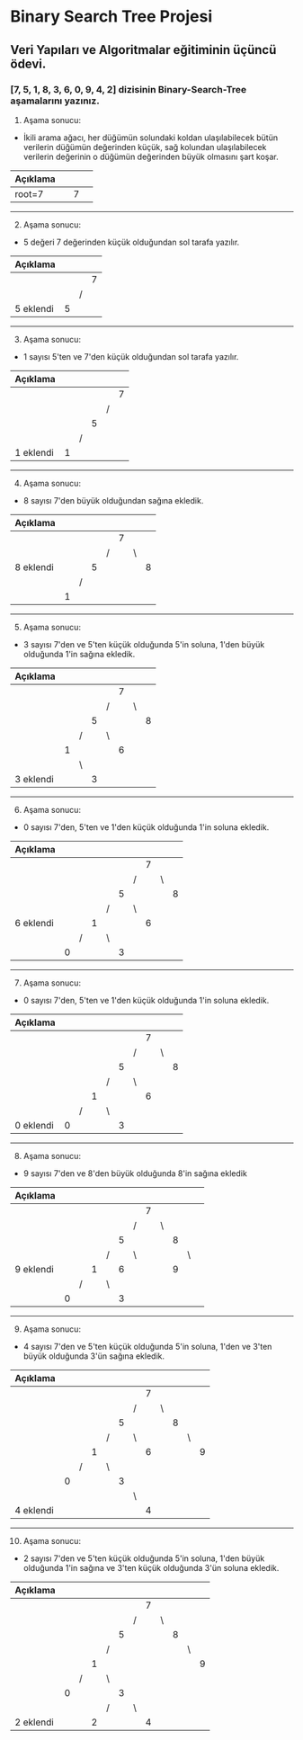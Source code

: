# Binary Search Tree Projesi
## Veri Yapıları ve Algoritmalar eğitiminin üçüncü ödevi.

### [7, 5, 1, 8, 3, 6, 0, 9, 4, 2] dizisinin Binary-Search-Tree aşamalarını yazınız.

1. Aşama sonucu: 

- İkili arama ağacı, her düğümün solundaki koldan ulaşılabilecek bütün verilerin düğümün değerinden küçük, sağ kolundan ulaşılabilecek verilerin değerinin o düğümün değerinden büyük olmasını şart koşar.

|Açıklama   |   |   |   |
|---|---|---|---|
|root=7     |   |7  |  |
---
2. Aşama sonucu:

- 5 değeri 7 değerinden küçük olduğundan sol tarafa yazılır.

|Açıklama   |   |   |   |
|---|---|---|---|
|   |   |   |7  |
|   |   | /  |   |
|5 eklendi  | 5  |   |   |
---
3. Aşama sonucu:

- 1 sayısı 5'ten ve 7'den küçük olduğundan sol tarafa yazılır.

|Açıklama   |   |   |   |   |   |
|---|---|---|---|---|---|
|   |   |   |   |   | 7  |
|   |   |   |   | /  |   |
|   |   |   | 5  |   |   |
|   |   | /  |   |   |   |
|1 eklendi   | 1  |   |   |   |   |
---
4. Aşama sonucu:

- 8 sayısı 7'den büyük olduğundan sağına ekledik.

|Açıklama   |   |   |   |   |   |   |   |
|---|---|---|---|---|---|---|---|
|   |   |   |   |   | 7  |   |   |
|   |   |   |   | /  |   | \  |   |
|8 eklendi   |   |   | 5  |   |   |   | 8 |
|   |   | /  |   |   |   |   |   |
|   | 1  |   |   |   |   |   |   |
---
5. Aşama sonucu:

- 3 sayısı 7'den ve 5'ten küçük olduğunda 5'in soluna, 1'den büyük olduğunda 1'in sağına ekledik.

|Açıklama   |   |   |   |   |   |   |   |
|---|---|---|---|---|---|---|---|
|   |   |   |   |   | 7  |   |   |
|   |   |   |   | /  |   | \  |   |
|   |   |   | 5  |   |   |   | 8  |
|   |   | /  |   | \  |   |   |   |
|   | 1  |   |   |   | 6  |   |   |
|   |   | \  |   |   |   |   |   |
|3 eklendi   |   |   | 3  |   |   |   |   |
---
6. Aşama sonucu:

- 0 sayısı 7'den, 5'ten ve 1'den küçük olduğunda 1'in soluna ekledik.

|Açıklama   |   |   |   |   |   |   |   |   |   |
|---|---|---|---|---|---|---|---|---|---|
|   |   |   |   |   |   |   | 7  |   |   |
|   |   |   |   |   |   | /  |   | \  |   |
|   |   |   |   |   | 5  |   |   |   | 8 |
|   |   |   |   | /  |   | \  |   |   |   |
|6 eklendi   |   |   | 1  |   |   |   | 6 |   |   |
|   |   | /  |   | \  |   |   |   |   |   |
|   | 0  |   |   |   | 3  |   |   |   |   |
---
7. Aşama sonucu:

- 0 sayısı 7'den, 5'ten ve 1'den küçük olduğunda 1'in soluna ekledik.

|Açıklama   |   |   |   |   |   |   |   |   |   |
|---|---|---|---|---|---|---|---|---|---|
|   |   |   |   |   |   |   | 7  |   |   |
|   |   |   |   |   |   | /  |   | \  |   |
|   |   |   |   |   | 5  |   |   |   | 8 |
|   |   |   |   | /  |   | \  |   |   |   |
|   |   |   | 1  |   |   |   | 6 |   |   |
|   |   | /  |   | \  |   |   |   |   |   |
| 0 eklendi  | 0  |   |   |   | 3  |   |   |   |   |
---
8. Aşama sonucu:

- 9 sayısı 7'den ve 8'den büyük olduğunda 8'in sağına ekledik

|Açıklama   |   |   |   |   |   |   |   |   |   |   |   |
|---|---|---|---|---|---|---|---|---|---|---|---|
|   |   |   |   |   |   |   | 7  |   |   |   |   |
|   |   |   |   |   |   | /  |   | \  |   |   |   |
|   |   |   |   |   | 5  |   |   |   | 8 |   |   |
|   |   |   |   | /  |   | \  |   |   |   | \  |   |
| 9 eklendi  |   |   | 1  |   | 6  |   |   |   | 9  |
|   |   | /  |   | \  |   |   |   |   |   |   |   |
|   | 0  |   |   |   | 3  |   |   |   |   |   |   |
---
9. Aşama sonucu:

- 4 sayısı 7'den ve 5'ten küçük olduğunda 5'in soluna, 1'den ve 3'ten büyük olduğunda 3'ün sağına ekledik.

|Açıklama   |   |   |   |   |   |   |   |   |   |   |   |
|---|---|---|---|---|---|---|---|---|---|---|---|
|   |   |   |   |   |   |   | 7  |   |   |   |   |
|   |   |   |   |   |   | /  |   | \  |   |   |   |
|   |   |   |   |   | 5  |   |   |   | 8  |   |   |
|   |   |   |   | /  |   | \  |   |   |   | \  |   |
|   |   |   | 1  |   |   |   | 6  |   |   |   | 9  |
|   |   | /  |   | \  |   |   |   |   |   |   |   |
|   | 0  |   |   |   | 3  |   |   |   |   |   |   |
|   |   |   |   |   |   | \  |   |   |   |   |   |
|4 eklendi   |   |   |   |   |   |   | 4  |   |   |   |   |
---
10. Aşama sonucu:

- 2 sayısı 7'den ve 5'ten küçük olduğunda 5'in soluna, 1'den büyük olduğunda 1'in sağına ve 3'ten küçük olduğunda 3'ün soluna ekledik.

|Açıklama   |   |   |   |   |   |   |   |   |   |   |   |
|---|---|---|---|---|---|---|---|---|---|---|---|
|   |   |   |   |   |   |   | 7  |   |   |   |   |
|   |   |   |   |   |   | /  |   | \  |   |   |   |
|   |   |   |   |   | 5  |   |   |   | 8  |   |   |
|   |   |   |   | /  |   |   |   |   |   | \  |   |
|   |   |   | 1  |   |   |   |   |   |   |   | 9  |
|   |   | /  |   | \   |   |   |   |   |   |   |   |
|   | 0  |   |   |   | 3  |   |   |   |   |   |   |
|   |   |   |   | /  |   | \   |   |   |   |   |   |
|2 eklendi   |   |   | 2  |   |   |   | 4  |   |   |   |   |
